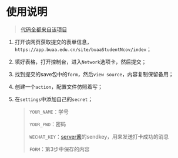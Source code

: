 # 使用说明

> [代码全都来自该项目](https://github.com/windiboy/BUAAAutoUpdate)

1. 打开该网页获取提交的表单信息，`https://app.buaa.edu.cn/site/buaaStudentNcov/index`；

2. 填好表格，打开控制台，进入`Network`选项卡，然后提交；

3. 找到提交的save包中的`form`，然后`view source`，内容复制保留备用；

4. 创建一个`action`，配置文件仿照着写；

5. 在`settings`中添加自己的`secret`；

   > `YOUR_NAME`：学号
   >
   > `YOUR_PWD`：密码
   >
   > `WECHAT_KEY`：[server酱](https://sct.ftqq.com/)的sendkey，用来发送打卡成功的消息
   >
   > `FORM`：第3步中保存的内容

